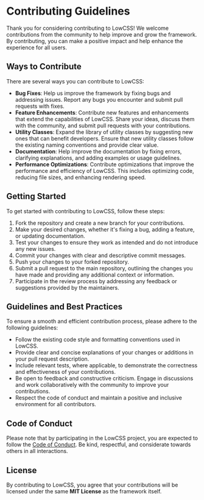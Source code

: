# Contributing Guidelines

Thank you for considering contributing to LowCSS! We welcome contributions from the community to help improve and grow the framework. By contributing, you can make a positive impact and help enhance the experience for all users.

## Ways to Contribute

There are several ways you can contribute to LowCSS:

- **Bug Fixes**: Help us improve the framework by fixing bugs and addressing issues. Report any bugs you encounter and submit pull requests with fixes.
- **Feature Enhancements**: Contribute new features and enhancements that extend the capabilities of LowCSS. Share your ideas, discuss them with the community, and submit pull requests with your contributions.
- **Utility Classes**: Expand the library of utility classes by suggesting new ones that can benefit developers. Ensure that new utility classes follow the existing naming conventions and provide clear value.
- **Documentation**: Help improve the documentation by fixing errors, clarifying explanations, and adding examples or usage guidelines.
- **Performance Optimizations**: Contribute optimizations that improve the performance and efficiency of LowCSS. This includes optimizing code, reducing file sizes, and enhancing rendering speed.

## Getting Started

To get started with contributing to LowCSS, follow these steps:

1. Fork the repository and create a new branch for your contributions.
2. Make your desired changes, whether it's fixing a bug, adding a feature, or updating documentation.
3. Test your changes to ensure they work as intended and do not introduce any new issues.
4. Commit your changes with clear and descriptive commit messages.
5. Push your changes to your forked repository.
6. Submit a pull request to the main repository, outlining the changes you have made and providing any additional context or information.
7. Participate in the review process by addressing any feedback or suggestions provided by the maintainers.

## Guidelines and Best Practices

To ensure a smooth and efficient contribution process, please adhere to the following guidelines:

- Follow the existing code style and formatting conventions used in LowCSS.
- Provide clear and concise explanations of your changes or additions in your pull request description.
- Include relevant tests, where applicable, to demonstrate the correctness and effectiveness of your contributions.
- Be open to feedback and constructive criticism. Engage in discussions and work collaboratively with the community to improve your contributions.
- Respect the code of conduct and maintain a positive and inclusive environment for all contributors.

## Code of Conduct

Please note that by participating in the LowCSS project, you are expected to follow the [Code of Conduct](./CODE_OF_CONDUCT.md). Be kind, respectful, and considerate towards others in all interactions.

## License

By contributing to LowCSS, you agree that your contributions will be licensed under the same **MIT License** as the framework itself.
